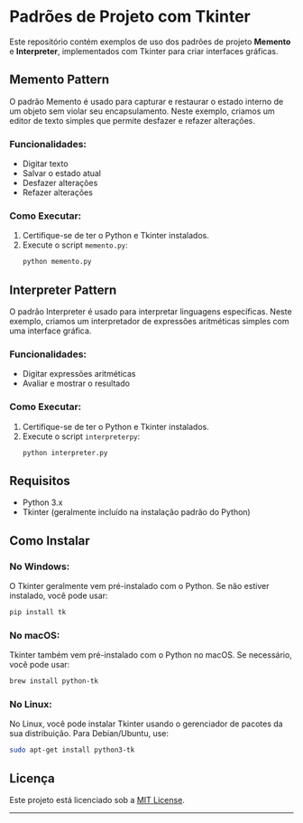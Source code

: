 # Padrões de Projeto com Tkinter

Este repositório contém exemplos de uso dos padrões de projeto **Memento** e **Interpreter**, implementados com Tkinter para criar interfaces gráficas.

## Memento Pattern

O padrão Memento é usado para capturar e restaurar o estado interno de um objeto sem violar seu encapsulamento. Neste exemplo, criamos um editor de texto simples que permite desfazer e refazer alterações.

### Funcionalidades:
- Digitar texto
- Salvar o estado atual
- Desfazer alterações
- Refazer alterações

### Como Executar:
1. Certifique-se de ter o Python e Tkinter instalados.
2. Execute o script `memento.py`:
    ```bash
    python memento.py
    ```

## Interpreter Pattern

O padrão Interpreter é usado para interpretar linguagens específicas. Neste exemplo, criamos um interpretador de expressões aritméticas simples com uma interface gráfica.

### Funcionalidades:
- Digitar expressões aritméticas
- Avaliar e mostrar o resultado

### Como Executar:
1. Certifique-se de ter o Python e Tkinter instalados.
2. Execute o script `interpreterpy`:
    ```bash
    python interpreter.py
    ```

## Requisitos

- Python 3.x
- Tkinter (geralmente incluído na instalação padrão do Python)

## Como Instalar

### No Windows:
O Tkinter geralmente vem pré-instalado com o Python. Se não estiver instalado, você pode usar:
```bash
pip install tk
```

### No macOS:
Tkinter também vem pré-instalado com o Python no macOS. Se necessário, você pode usar:
```bash
brew install python-tk
```

### No Linux:
No Linux, você pode instalar Tkinter usando o gerenciador de pacotes da sua distribuição. Para Debian/Ubuntu, use:
```bash
sudo apt-get install python3-tk
```

## Licença

Este projeto está licenciado sob a [MIT License](LICENSE).

---
